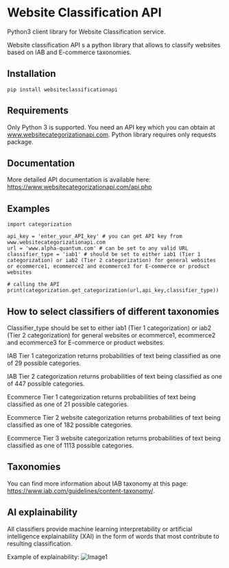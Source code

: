 # Website Classification API

Python3 client library for Website Classification service. 

Website classification API s a python library that allows to classify websites based on IAB and E-commerce taxonomies. 

## Installation 
```
pip install websiteclassificationapi
```
## Requirements

Only Python 3 is supported. You need an API key which you can obtain at www.websitecategorizationapi.com. 
Python library requires only requests package. 

## Documentation 

More detailed API documentation is available here: https://www.websitecategorizationapi.com/api.php

## Examples 

```
import categorization

api_key = 'enter_your_API_key' # you can get API key from www.websitecategorizationapi.com
url = 'www.alpha-quantum.com' # can be set to any valid URL
classifier_type = 'iab1' # should be set to either iab1 (Tier 1 categorization) or iab2 (Tier 2 categorization) for general websites or ecommerce1, ecommerce2 and ecommerce3 for E-commerce or product websites

# calling the API
print(categorization.get_categorization(url,api_key,classifier_type))
```

## How to select classifiers of different taxonomies

Classifier_type should be set to either iab1 (Tier 1 categorization) or iab2 (Tier 2 categorization) for general websites or ecommerce1, ecommerce2 and ecommerce3 for E-commerce or product websites. 

IAB Tier 1 categorization returns probabilities of text being classified as one of 29 possible categories.

IAB Tier 2 categorization returns probabilities of text being classified as one of 447 possible categories.

Ecommerce Tier 1 categorization returns probabilities of text being classified as one of 21 possible categories.

Ecommerce Tier 2 website categorization returns probabilities of text being classified as one of 182 possible categories.

Ecommerce Tier 3 website categorization returns probabilities of text being classified as one of 1113 possible categories.

## Taxonomies

You can find more information about IAB taxonomy at this page: https://www.iab.com/guidelines/content-taxonomy/. 

## AI explainability

All classifiers provide machine learning interpretability or artificial intelligence explainability (XAI) in the form of words that most contribute to resulting classification. 

Example of explainability: 
![Image1](https://www.websitecategorizationapi.com/product_categorization.png)


